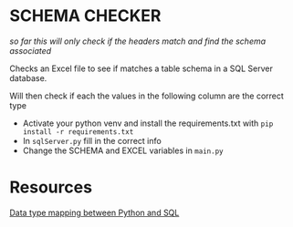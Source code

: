 # SCHEMA CHECKER

*so far this will only check if the headers match and find the schema associated*


Checks an Excel file to see if matches a table schema in a SQL Server database.

Will then check if each the values in the following column are the correct type



- Activate your python venv and install the requirements.txt with
  `pip install -r requirements.txt`
- In `sqlServer.py` fill in the correct info
- Change the SCHEMA and EXCEL variables in `main.py`


# Resources

[Data type mapping between Python and SQL](https://learn.microsoft.com/en-us/sql/machine-learning/python/python-libraries-and-data-types?view=sql-server-ver16)
